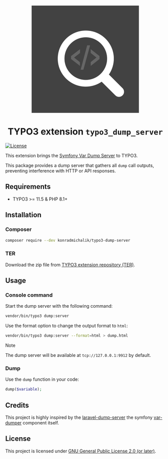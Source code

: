 <div align="center">

![Extension icon](Resources/Public/Icons/Extension.svg)

# TYPO3 extension `typo3_dump_server`

</div>

[![License](https://poser.pugx.org/xima/xima-typo3-content-planner/license)](LICENSE.md)

This extension brings the [Symfony Var Dump Server](https://symfony.com/doc/current/components/var_dumper.html#the-dump-server) to TYPO3.

This package provides a dump server that gathers all `dump` call outputs, preventing interference with HTTP or API responses.

## Requirements

* TYPO3 >= 11.5 & PHP 8.1+

## Installation

### Composer

```bash
composer require --dev konradmichalik/typo3-dump-server
```

### TER

Download the zip file from [TYPO3 extension repository (TER)](https://extensions.typo3.org/extension/typo3_dump_server).

## Usage

### Console command

Start the dump server with the following command:

```bash
vendor/bin/typo3 dump:server
```

Use the format option to change the output format to `html`:

```bash
vendor/bin/typo3 dump:server --format=html > dump.html
```

> [!NOTE]  
> The dump server will be available at `tcp://127.0.0.1:9912` by default.  

### Dump

Use the `dump` function in your code:

```php
dump($variable);
```

## Credits

This project is highly inspired by the [laravel-dump-server](https://github.com/beyondcode/laravel-dump-server) the symfony [var-dumper](https://github.com/symfony/var-dumper) component itself.

## License

This project is licensed
under [GNU General Public License 2.0 (or later)](LICENSE.md).
